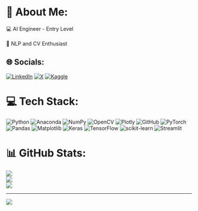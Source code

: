 # 💫 About Me:
💻 AI Engineer - Entry Level<br><br>💭 NLP and CV Enthusiast<br>


## 🌐 Socials:
[![LinkedIn](https://img.shields.io/badge/LinkedIn-%230077B5.svg?logo=linkedin&logoColor=white)](https://linkedin.com/in/reem-muharram-5976b1248) [![X](https://img.shields.io/badge/X-black.svg?logo=X&logoColor=white)](https://x.com/reemmuharram) [![Kaggle](https://img.shields.io/badge/Kaggle-%2320BEFF.svg?logo=Kaggle&logoColor=white)](https://www.kaggle.com/reemmuharram)

# 💻 Tech Stack:
![Python](https://img.shields.io/badge/python-3670A0?style=for-the-badge&logo=python&logoColor=ffdd54) ![Anaconda](https://img.shields.io/badge/Anaconda-%2344A833.svg?style=for-the-badge&logo=anaconda&logoColor=white) ![NumPy](https://img.shields.io/badge/numpy-%23013243.svg?style=for-the-badge&logo=numpy&logoColor=white) ![OpenCV](https://img.shields.io/badge/opencv-%23white.svg?style=for-the-badge&logo=opencv&logoColor=white) ![Plotly](https://img.shields.io/badge/Plotly-%233F4F75.svg?style=for-the-badge&logo=plotly&logoColor=white) ![GitHub](https://img.shields.io/badge/github-%23121011.svg?style=for-the-badge&logo=github&logoColor=white) ![PyTorch](https://img.shields.io/badge/PyTorch-%23EE4C2C.svg?style=for-the-badge&logo=PyTorch&logoColor=white) ![Pandas](https://img.shields.io/badge/pandas-%23150458.svg?style=for-the-badge&logo=pandas&logoColor=white) ![Matplotlib](https://img.shields.io/badge/Matplotlib-%23ffffff.svg?style=for-the-badge&logo=Matplotlib&logoColor=black) ![Keras](https://img.shields.io/badge/Keras-%23D00000.svg?style=for-the-badge&logo=Keras&logoColor=white) ![TensorFlow](https://img.shields.io/badge/TensorFlow-%23FF6F00.svg?style=for-the-badge&logo=TensorFlow&logoColor=white) ![scikit-learn](https://img.shields.io/badge/scikit--learn-%23F7931E.svg?style=for-the-badge&logo=scikit-learn&logoColor=white) ![Streamlit](https://img.shields.io/badge/Streamlit-%23FE4B4B.svg?style=for-the-badge&logo=streamlit&logoColor=white)

# 📊 GitHub Stats:
![](https://github-readme-stats.vercel.app/api?username=reemmuharram&theme=dark&hide_border=false&include_all_commits=false&count_private=false)<br/>
![](https://nirzak-streak-stats.vercel.app/?user=reemmuharram&theme=dark&hide_border=false)<br/>
![](https://github-readme-stats.vercel.app/api/top-langs/?username=reemmuharram&theme=dark&hide_border=false&include_all_commits=false&count_private=false&layout=compact)

---
[![](https://visitcount.itsvg.in/api?id=reemmuharram&icon=0&color=0)](https://visitcount.itsvg.in)

<!-- Proudly created with GPRM ( https://gprm.itsvg.in ) -->







